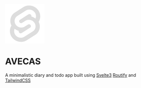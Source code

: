 ![logo](/assets/favicon.png)
# AVECAS

A minimalistic diary and todo app built using [Svelte3](https://svelte.dev) [Routify](https://routify.dev) and [TailwindCSS](https://tailwindcss.com)
